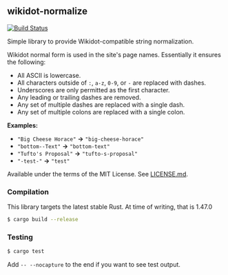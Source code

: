 ## wikidot-normalize
[![Build Status](https://travis-ci.org/Nu-SCPTheme/wikidot-normalize.svg?branch=master)](https://travis-ci.org/Nu-SCPTheme/wikidot-normalize)

Simple library to provide Wikidot-compatible string normalization.

Wikidot normal form is used in the site's page names. Essentially it ensures the following:

* All ASCII is lowercase.
* All characters outside of `:`, `a-z`, `0-9`, or `-` are replaced with dashes.
* Underscores are only permitted as the first character.
* Any leading or trailing dashes are removed.
* Any set of multiple dashes are replaced with a single dash.
* Any set of multiple colons are replaced with a single colon.

**Examples:**

* `"Big Cheese Horace"` **->** `"big-cheese-horace"`
* `"bottom--Text"` **->** `"bottom-text"`
* `"Tufto's Proposal"` **->** `"tufto-s-proposal"`
* `"-test-"` **->** `"test"`

Available under the terms of the MIT License. See [LICENSE.md](LICENSE).

### Compilation
This library targets the latest stable Rust. At time of writing, that is 1.47.0

```sh
$ cargo build --release
```

### Testing
```sh
$ cargo test
```

Add `-- --nocapture` to the end if you want to see test output.
